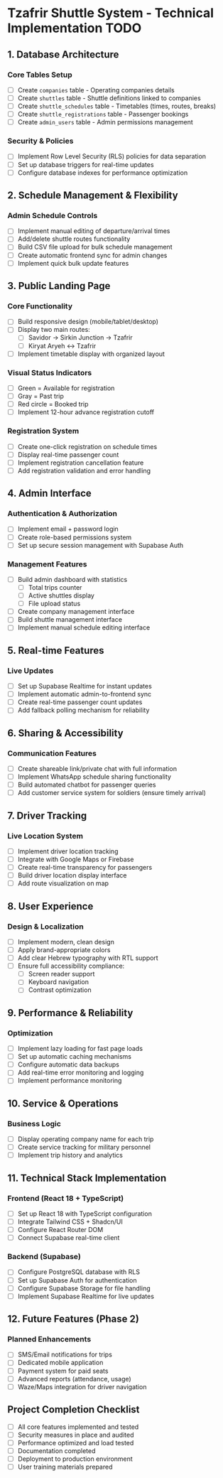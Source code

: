 # Tzafrir Shuttle System - Technical Implementation TODO

## 1. Database Architecture
### Core Tables Setup
- [ ] Create `companies` table - Operating companies details
- [ ] Create `shuttles` table - Shuttle definitions linked to companies  
- [ ] Create `shuttle_schedules` table - Timetables (times, routes, breaks)
- [ ] Create `shuttle_registrations` table - Passenger bookings
- [ ] Create `admin_users` table - Admin permissions management

### Security & Policies
- [ ] Implement Row Level Security (RLS) policies for data separation
- [ ] Set up database triggers for real-time updates
- [ ] Configure database indexes for performance optimization

## 2. Schedule Management & Flexibility
### Admin Schedule Controls
- [ ] Implement manual editing of departure/arrival times
- [ ] Add/delete shuttle routes functionality
- [ ] Build CSV file upload for bulk schedule management
- [ ] Create automatic frontend sync for admin changes
- [ ] Implement quick bulk update features

## 3. Public Landing Page
### Core Functionality
- [ ] Build responsive design (mobile/tablet/desktop)
- [ ] Display two main routes:
  - [ ] Savidor → Sirkin Junction → Tzafrir
  - [ ] Kiryat Aryeh ↔ Tzafrir
- [ ] Implement timetable display with organized layout

### Visual Status Indicators
- [ ] Green = Available for registration
- [ ] Gray = Past trip
- [ ] Red circle = Booked trip
- [ ] Implement 12-hour advance registration cutoff

### Registration System
- [ ] Create one-click registration on schedule times
- [ ] Display real-time passenger count
- [ ] Implement registration cancellation feature
- [ ] Add registration validation and error handling

## 4. Admin Interface
### Authentication & Authorization
- [ ] Implement email + password login
- [ ] Create role-based permissions system
- [ ] Set up secure session management with Supabase Auth

### Management Features
- [ ] Build admin dashboard with statistics
  - [ ] Total trips counter
  - [ ] Active shuttles display
  - [ ] File upload status
- [ ] Create company management interface
- [ ] Build shuttle management interface
- [ ] Implement manual schedule editing interface

## 5. Real-time Features
### Live Updates
- [ ] Set up Supabase Realtime for instant updates
- [ ] Implement automatic admin-to-frontend sync
- [ ] Create real-time passenger count updates
- [ ] Add fallback polling mechanism for reliability

## 6. Sharing & Accessibility
### Communication Features
- [ ] Create shareable link/private chat with full information
- [ ] Implement WhatsApp schedule sharing functionality
- [ ] Build automated chatbot for passenger queries
- [ ] Add customer service system for soldiers (ensure timely arrival)

## 7. Driver Tracking
### Live Location System
- [ ] Implement driver location tracking
- [ ] Integrate with Google Maps or Firebase
- [ ] Create real-time transparency for passengers
- [ ] Build driver location display interface
- [ ] Add route visualization on map

## 8. User Experience
### Design & Localization
- [ ] Implement modern, clean design
- [ ] Apply brand-appropriate colors
- [ ] Add clear Hebrew typography with RTL support
- [ ] Ensure full accessibility compliance:
  - [ ] Screen reader support
  - [ ] Keyboard navigation
  - [ ] Contrast optimization

## 9. Performance & Reliability
### Optimization
- [ ] Implement lazy loading for fast page loads
- [ ] Set up automatic caching mechanisms
- [ ] Configure automatic data backups
- [ ] Add real-time error monitoring and logging
- [ ] Implement performance monitoring

## 10. Service & Operations
### Business Logic
- [ ] Display operating company name for each trip
- [ ] Create service tracking for military personnel
- [ ] Implement trip history and analytics

## 11. Technical Stack Implementation
### Frontend (React 18 + TypeScript)
- [ ] Set up React 18 with TypeScript configuration
- [ ] Integrate Tailwind CSS + Shadcn/UI
- [ ] Configure React Router DOM
- [ ] Connect Supabase real-time client

### Backend (Supabase)
- [ ] Configure PostgreSQL database with RLS
- [ ] Set up Supabase Auth for authentication
- [ ] Configure Supabase Storage for file handling
- [ ] Implement Supabase Realtime for live updates

## 12. Future Features (Phase 2)
### Planned Enhancements
- [ ] SMS/Email notifications for trips
- [ ] Dedicated mobile application
- [ ] Payment system for paid seats
- [ ] Advanced reports (attendance, usage)
- [ ] Waze/Maps integration for driver navigation

## Project Completion Checklist
- [ ] All core features implemented and tested
- [ ] Security measures in place and audited
- [ ] Performance optimized and load tested
- [ ] Documentation completed
- [ ] Deployment to production environment
- [ ] User training materials prepared